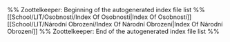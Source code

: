 %% Zoottelkeeper: Beginning of the autogenerated index file list  %%
[[School/LIT/Osobnosti/Index Of Osobnosti|Index Of Osobnosti]]
[[School/LIT/Národní Obrození/Index Of Národní Obrození|Index Of Národní Obrození]]
%% Zoottelkeeper: End of the autogenerated index file list  %%
